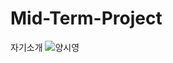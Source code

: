 # Mid-Term-Project
자기소개
![양시영](https://user-images.githubusercontent.com/65756984/167129109-976c7cbd-ddac-4280-a476-c35a3dc58c50.jpg)
